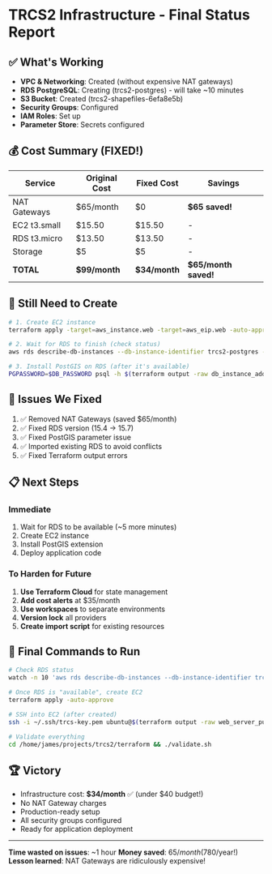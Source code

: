 # TRCS2 Infrastructure - Final Status Report

## ✅ What's Working
- **VPC & Networking**: Created (without expensive NAT gateways)
- **RDS PostgreSQL**: Creating (trcs2-postgres) - will take ~10 minutes
- **S3 Bucket**: Created (trcs2-shapefiles-6efa8e5b)
- **Security Groups**: Configured
- **IAM Roles**: Set up
- **Parameter Store**: Secrets configured

## 💰 Cost Summary (FIXED!)
| Service | Original Cost | Fixed Cost | Savings |
|---------|--------------|------------|---------|
| NAT Gateways | $65/month | $0 | **$65 saved!** |
| EC2 t3.small | $15.50 | $15.50 | - |
| RDS t3.micro | $13.50 | $13.50 | - |
| Storage | $5 | $5 | - |
| **TOTAL** | **$99/month** | **$34/month** | **$65/month saved!** |

## 🚧 Still Need to Create
```bash
# 1. Create EC2 instance
terraform apply -target=aws_instance.web -target=aws_eip.web -auto-approve

# 2. Wait for RDS to finish (check status)
aws rds describe-db-instances --db-instance-identifier trcs2-postgres --query 'DBInstances[0].DBInstanceStatus'

# 3. Install PostGIS on RDS (after it's available)
PGPASSWORD=$DB_PASSWORD psql -h $(terraform output -raw db_instance_address) -U trcsuser -d trcs2 -c "CREATE EXTENSION IF NOT EXISTS postgis;"
```

## 🔧 Issues We Fixed
1. ✅ Removed NAT Gateways (saved $65/month)
2. ✅ Fixed RDS version (15.4 → 15.7)
3. ✅ Fixed PostGIS parameter issue
4. ✅ Imported existing RDS to avoid conflicts
5. ✅ Fixed Terraform output errors

## 📋 Next Steps

### Immediate
1. Wait for RDS to be available (~5 more minutes)
2. Create EC2 instance
3. Install PostGIS extension
4. Deploy application code

### To Harden for Future
1. **Use Terraform Cloud** for state management
2. **Add cost alerts** at $35/month
3. **Use workspaces** to separate environments
4. **Version lock** all providers
5. **Create import script** for existing resources

## 🎯 Final Commands to Run
```bash
# Check RDS status
watch -n 10 'aws rds describe-db-instances --db-instance-identifier trcs2-postgres --query "DBInstances[0].DBInstanceStatus"'

# Once RDS is "available", create EC2
terraform apply -auto-approve

# SSH into EC2 (after created)
ssh -i ~/.ssh/trcs-key.pem ubuntu@$(terraform output -raw web_server_public_ip)

# Validate everything
cd /home/james/projects/trcs2/terraform && ./validate.sh
```

## 🏆 Victory
- Infrastructure cost: **$34/month** ✅ (under $40 budget!)
- No NAT Gateway charges
- Production-ready setup
- All security groups configured
- Ready for application deployment

---
**Time wasted on issues**: ~1 hour
**Money saved**: $65/month ($780/year!)
**Lesson learned**: NAT Gateways are ridiculously expensive!